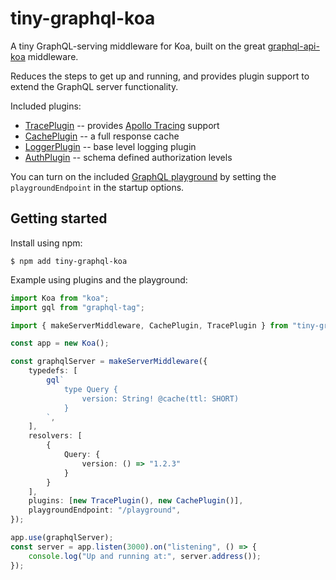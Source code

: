 # tiny-graphql-koa

A tiny GraphQL-serving middleware for Koa, built on the great [graphql-api-koa](https://github.com/jaydenseric/graphql-api-koa) middleware.

Reduces the steps to get up and running, and provides plugin support to extend the GraphQL server functionality.

Included plugins:

- [TracePlugin](./src/TracePlugin.ts) -- provides [Apollo Tracing](https://github.com/apollographql/apollo-tracing) support
- [CachePlugin](./src/CachePlugin.ts) -- a full response cache
- [LoggerPlugin](./src/LoggerPlugin.ts) -- base level logging plugin
- [AuthPlugin](./src/AuthPlugin.ts) -- schema defined authorization levels

You can turn on the included [GraphQL playground](https://github.com/graphql/graphql-playground) by setting the `playgroundEndpoint` in the startup options.

## Getting started

Install using npm:

```console
$ npm add tiny-graphql-koa
```

Example using plugins and the playground:

```typescript
import Koa from "koa";
import gql from "graphql-tag";

import { makeServerMiddleware, CachePlugin, TracePlugin } from "tiny-graphql-koa";

const app = new Koa();

const graphqlServer = makeServerMiddleware({
    typedefs: [
        gql`
            type Query {
                version: String! @cache(ttl: SHORT)
            }
        `,
    ],
    resolvers: [
        {
            Query: {
                version: () => "1.2.3"
            }
        }
    ],
    plugins: [new TracePlugin(), new CachePlugin()],
    playgroundEndpoint: "/playground",
});

app.use(graphqlServer);
const server = app.listen(3000).on("listening", () => {
    console.log("Up and running at:", server.address());
});
```

